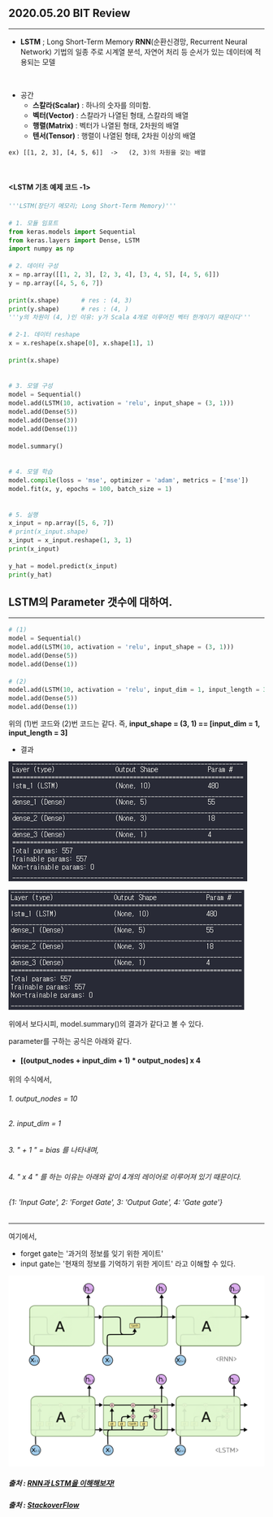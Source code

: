 ## 2020.05.20 BIT Review
---

- **LSTM** ; Long Short-Term Memory
**RNN**(순환신경망, Recurrent Neural Network) 기법의 일종
주로 시계열 분석, 자연어 처리 등 순서가 있는 데이터에 적용되는 모델
<br/>

- 공간
  - **스칼라(Scalar)** : 하나의 숫자를 의미함.
  - **벡터(Vector)** : 스칼라가 나열된 형태, 스칼라의 배열
  - **행렬(Matrix)** : 벡터가 나열된 형태, 2차원의 배열
  - **텐서(Tensor)** : 행렬이 나열된 형태, 2차원 이상의 배열
```
ex) [[1, 2, 3], [4, 5, 6]]  ->   (2, 3)의 차원을 갖는 배열
```
<br/>


#### <LSTM 기초 예제 코드 -1>
```python
'''LSTM(장단기 메모리; Long Short-Term Memory)'''

# 1. 모듈 임포트
from keras.models import Sequential
from keras.layers import Dense, LSTM
import numpy as np

# 2. 데이터 구성
x = np.array([[1, 2, 3], [2, 3, 4], [3, 4, 5], [4, 5, 6]])
y = np.array([4, 5, 6, 7])

print(x.shape)      # res : (4, 3)
print(y.shape)      # res : (4, )
'''y의 차원이 (4, )인 이유: y가 Scala 4개로 이루어진 벡터 한개이기 때문이다'''

# 2-1. 데이터 reshape
x = x.reshape(x.shape[0], x.shape[1], 1)

print(x.shape)


# 3. 모델 구성
model = Sequential()
model.add(LSTM(10, activation = 'relu', input_shape = (3, 1)))
model.add(Dense(5))
model.add(Dense(3))
model.add(Dense(1))

model.summary()


# 4. 모델 학습
model.compile(loss = 'mse', optimizer = 'adam', metrics = ['mse'])
model.fit(x, y, epochs = 100, batch_size = 1)


# 5. 실행
x_input = np.array([5, 6, 7])
# print(x_input.shape)
x_input = x_input.reshape(1, 3, 1)
print(x_input)

y_hat = model.predict(x_input)
print(y_hat)
```


## LSTM의 Parameter 갯수에 대하여.
---

```python
# (1)
model = Sequential()
model.add(LSTM(10, activation = 'relu', input_shape = (3, 1)))
model.add(Dense(5))
model.add(Dense(1))

# (2)
model.add(LSTM(10, activation = 'relu', input_dim = 1, input_length = 3))
model.add(Dense(5))
model.add(Dense(1))
```

위의 (1)번 코드와 (2)번 코드는 같다.
즉, **input_shape = (3, 1) == [input_dim = 1, input_length = 3]**

- 결과

![model.add(LSTM(10, activation = 'relu', input_shape = (3, 1)))의 결과](https://github.com/seonukim/Study/blob/master/keras/input_shape_res.png)

  ![model.add(LSTM(10, activation = 'relu', input_dim = 1, input_length = 3))](https://github.com/seonukim/Study/blob/master/keras/input_dim_length_res.png)


위에서 보다시피, model.summary()의 결과가 같다고 볼 수 있다.


parameter를 구하는 공식은 아래와 같다.
- #### [(output_nodes + input_dim + 1) * output_nodes] x 4

위의 수식에서,

###### 1. output_nodes = 10
###### 2. input_dim    = 1
###### 3. " + 1 "      = bias 를 나타내며,
###### 4. " x 4 " 를 하는 이유는 아래와 같이 4개의 레이어로 이루어져 있기 때문이다.
###### {1: 'Input Gate', 2: 'Forget Gate', 3: 'Output Gate', 4: 'Gate gate'}
---
여기에서,
- forget gate는 '과거의 정보를 잊기 위한 게이트'
- input gate는 '현재의 정보를 기억하기 위한 게이트'
라고 이해할 수 있다.

![그림](https://github.com/seonukim/Study/blob/master/keras/LSTM_structure.png)

##### 출처 : [RNN과 LSTM을 이해해보자!](https://ratsgo.github.io/natural%20language%20processing/2017/03/09/rnnlstm/)
##### 출처 : [StackoverFlow](https://stackoverflow.com/questions/38080035/how-to-calculate-the-number-of-parameters-of-an-lstm-network)





